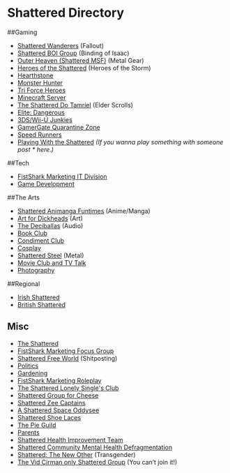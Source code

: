 # Shattered Directory

##Gaming
* [Shattered Wanderers](https://www.facebook.com/groups/713853382050081/) (Fallout)
* [Shattered BOI Group](https://www.facebook.com/groups/779568112135317/) (Binding of Isaac)
* [Outer Heaven (Shattered MSF)](https://www.facebook.com/groups/825261074236127/) (Metal Gear)
* [Heroes of the Shattered](https://www.facebook.com/groups/1671959149715133/) (Heroes of the Storm) 
* [Hearthstone](https://www.facebook.com/groups/856109344430071/)
* [Monster Hunter](https://www.facebook.com/groups/774085105990092/)
* [Tri Force Heroes](https://www.facebook.com/groups/886460228116484/)
* [Minecraft Server](https://www.facebook.com/groups/1501428993508031/)
* [The Shattered Do Tamriel](https://www.facebook.com/groups/1493888317606380/) (Elder Scrolls)
* [Elite: Dangerous](https://www.facebook.com/groups/869983673039028/)
* [3DS/Wii-U Junkies](https://www.facebook.com/groups/825441577538199/)
* [GamerGate Quarantine Zone](https://www.facebook.com/groups/1541405486137399/)
* [Speed Runners](https://www.facebook.com/groups/257033501160550/)
* [Playing With the Shattered](https://www.facebook.com/groups/736432743044597/) _(If you wanna play something with someone post * here.)_

##Tech
* [FistShark Marketing IT Division](https://www.facebook.com/groups/791694950887891/)
* [Game Development](https://www.facebook.com/groups/Shattered.GameDev/)

##The Arts
* [Shattered Animanga Funtimes](https://www.facebook.com/groups/1639094209685324/) (Anime/Manga)
* [Art for Dickheads](https://www.facebook.com/groups/287223674821871/) (Art)
* [The Deciballas](https://www.facebook.com/groups/517226631761364/) (Audio)
* [Book Club](https://www.facebook.com/groups/248704408668626/)
* [Condiment Club](https://www.facebook.com/groups/234051463603938/)
* [Cosplay](https://www.facebook.com/groups/1522064131441801/)
* [Shattered Steel](https://www.facebook.com/groups/975253805857386/) (Metal)
* [Movie Club and TV Talk](https://www.facebook.com/groups/1521413064753162/)
* [Photography](https://www.facebook.com/groups/1545007282398334/)

##Regional
* [Irish Shattered](https://www.facebook.com/groups/767135130099615/)
* [British Shattered](https://www.facebook.com/groups/343611069119908/)

## Misc
* [The Shattered]( https://www.facebook.com/groups/1516611181916320/)
* [FistShark Marketing Focus Group](https://www.facebook.com/groups/574272512689825/)
* [Shattered Free World](https://www.facebook.com/groups/750581138328808/) (Shitposting)
* [Politics](https://www.facebook.com/groups/138863416475939/)
* [Gardening](https://www.facebook.com/groups/1718127855075791/)
* [FistShark Marketing Roleplay](https://www.facebook.com/groups/560856684042218/)
* [The Shattered Lonely Single's Club](https://www.facebook.com/groups/284812568376704/)
* [Shattered Group for Cheese](https://www.facebook.com/groups/476747242483777/)
* [Shattered Zee Captains](https://www.facebook.com/groups/731667750275782/)
* [A Shattered Space Oddysee](https://www.facebook.com/groups/864233163615510/)
* [Shattered Shoe Laces](https://www.facebook.com/groups/703337436423092/)
* [The Pie Guild](https://www.facebook.com/groups/217058215148820/)
* [Parents](https://www.facebook.com/groups/1106897489338689/)
* [Shattered Health Improvement Team](https://www.facebook.com/groups/ShatteredHealthImprovementTeam/)
* [Shattered Community Mental Health Defragmentation](https://www.facebook.com/groups/1059565727407819/)
* [Shattered: The New Other](https://www.facebook.com/groups/1510524429250446/) (Transgender)
* [The Vid Cirman only Shattered Group](https://www.facebook.com/groups/1503773723194012/) (You can’t join it!)
